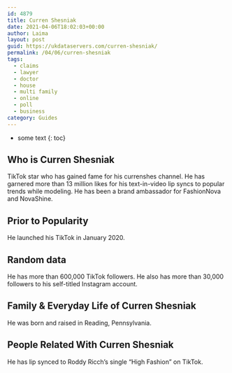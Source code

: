 ```yaml
---
id: 4879
title: Curren Shesniak
date: 2021-04-06T18:02:03+00:00
author: Laima
layout: post
guid: https://ukdataservers.com/curren-shesniak/
permalink: /04/06/curren-shesniak
tags:
  - claims
  - lawyer
  - doctor
  - house
  - multi family
  - online
  - poll
  - business
category: Guides
---
```


* some text
{: toc}


## Who is Curren Shesniak
                  
                  
                  
TikTok star who has gained fame for his currenshes channel. He has garnered more than 13 million likes for his text-in-video lip syncs to popular trends while modeling. He has been a brand ambassador for FashionNova and NovaShine. 
                  
              
            
              
            
                
                
                
## Prior to Popularity
                  
                  
                  
He launched his TikTok in January 2020.
                  
              
            
              
            
                
                
                
## Random data
                  
                  
                  
He has more than 600,000 TikTok followers. He also has more than 30,000 followers to his self-titled Instagram account. 
                  
              
            
              
            
                
                
                
## Family & Everyday Life of Curren Shesniak
                  
                  
                  
He was born and raised in Reading, Pennsylvania.
                  
              
            
              
            
                
                
                
## People Related With Curren Shesniak
                  
                  
                  
He has lip synced to Roddy Ricch&#8217;s single &#8220;High Fashion&#8221; on TikTok.
                  
              
            
              
            
                
              
            
              
              
            
            
              
            
          
          
          